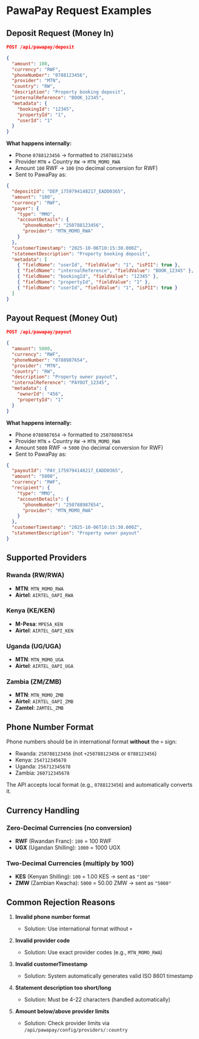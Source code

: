 # PawaPay Request Examples

## Deposit Request (Money In)

```json
POST /api/pawapay/deposit

{
  "amount": 100,
  "currency": "RWF",
  "phoneNumber": "0788123456",
  "provider": "MTN",
  "country": "RW",
  "description": "Property booking deposit",
  "internalReference": "BOOK_12345",
  "metadata": {
    "bookingId": "12345",
    "propertyId": "1",
    "userId": "1"
  }
}
```

**What happens internally:**
- Phone `0788123456` → formatted to `250788123456`
- Provider `MTN` + Country `RW` → `MTN_MOMO_RWA`
- Amount `100` RWF → `100` (no decimal conversion for RWF)
- Sent to PawaPay as:
```json
{
  "depositId": "DEP_1759794148217_EADD0365",
  "amount": "100",
  "currency": "RWF",
  "payer": {
    "type": "MMO",
    "accountDetails": {
      "phoneNumber": "250788123456",
      "provider": "MTN_MOMO_RWA"
    }
  },
  "customerTimestamp": "2025-10-06T10:15:30.000Z",
  "statementDescription": "Property booking deposit",
  "metadata": [
    { "fieldName": "userId", "fieldValue": "1", "isPII": true },
    { "fieldName": "internalReference", "fieldValue": "BOOK_12345" },
    { "fieldName": "bookingId", "fieldValue": "12345" },
    { "fieldName": "propertyId", "fieldValue": "1" },
    { "fieldName": "userId", "fieldValue": "1", "isPII": true }
  ]
}
```

## Payout Request (Money Out)

```json
POST /api/pawapay/payout

{
  "amount": 5000,
  "currency": "RWF",
  "phoneNumber": "0788987654",
  "provider": "MTN",
  "country": "RW",
  "description": "Property owner payout",
  "internalReference": "PAYOUT_12345",
  "metadata": {
    "ownerId": "456",
    "propertyId": "1"
  }
}
```

**What happens internally:**
- Phone `0788987654` → formatted to `250788987654`
- Provider `MTN` + Country `RW` → `MTN_MOMO_RWA`
- Amount `5000` RWF → `5000` (no decimal conversion for RWF)
- Sent to PawaPay as:
```json
{
  "payoutId": "PAY_1759794148217_EADD0365",
  "amount": "5000",
  "currency": "RWF",
  "recipient": {
    "type": "MMO",
    "accountDetails": {
      "phoneNumber": "250788987654",
      "provider": "MTN_MOMO_RWA"
    }
  },
  "customerTimestamp": "2025-10-06T10:15:30.000Z",
  "statementDescription": "Property owner payout"
}
```

## Supported Providers

### Rwanda (RW/RWA)
- **MTN**: `MTN_MOMO_RWA`
- **Airtel**: `AIRTEL_OAPI_RWA`

### Kenya (KE/KEN)
- **M-Pesa**: `MPESA_KEN`
- **Airtel**: `AIRTEL_OAPI_KEN`

### Uganda (UG/UGA)
- **MTN**: `MTN_MOMO_UGA`
- **Airtel**: `AIRTEL_OAPI_UGA`

### Zambia (ZM/ZMB)
- **MTN**: `MTN_MOMO_ZMB`
- **Airtel**: `AIRTEL_OAPI_ZMB`
- **Zamtel**: `ZAMTEL_ZMB`

## Phone Number Format

Phone numbers should be in international format **without** the `+` sign:
- Rwanda: `250788123456` (not `+250788123456` or `0788123456`)
- Kenya: `254712345678`
- Uganda: `256712345678`
- Zambia: `260712345678`

The API accepts local format (e.g., `0788123456`) and automatically converts it.

## Currency Handling

### Zero-Decimal Currencies (no conversion)
- **RWF** (Rwandan Franc): `100` = 100 RWF
- **UGX** (Ugandan Shilling): `1000` = 1000 UGX

### Two-Decimal Currencies (multiply by 100)
- **KES** (Kenyan Shilling): `100` = 1.00 KES → sent as `"100"`
- **ZMW** (Zambian Kwacha): `5000` = 50.00 ZMW → sent as `"5000"`

## Common Rejection Reasons

1. **Invalid phone number format**
   - Solution: Use international format without `+`

2. **Invalid provider code**
   - Solution: Use exact provider codes (e.g., `MTN_MOMO_RWA`)

3. **Invalid customerTimestamp**
   - Solution: System automatically generates valid ISO 8601 timestamp

4. **Statement description too short/long**
   - Solution: Must be 4-22 characters (handled automatically)

5. **Amount below/above provider limits**
   - Solution: Check provider limits via `/api/pawapay/config/providers/:country`
